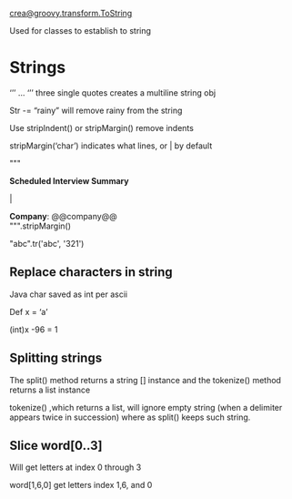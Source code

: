 crea@groovy.transform.ToString

Used for classes to establish to string

# Strings

‘’’ …  ‘’’ three single quotes creates a multiline string obj

Str -=  “rainy”      will remove rainy from the string

Use stripIndent() or stripMargin() remove indents

stripMargin(‘char’) indicates what lines, or | by default

"""<p><strong>Scheduled Interview Summary</strong></p>
       |<p><strong>Company</strong>: @@company@@<br>""".stripMargin()

 

"abc".tr('abc', '321')

## Replace characters in string

Java char saved as int per ascii

Def x = ‘a’ 

(int)x -96  = 1

## Splitting strings

The split() method returns a string [] instance and the  tokenize() method returns a list instance

 tokenize() ,which returns a list, will ignore empty string (when a delimiter appears twice in  succession) where as split() keeps such string.

## Slice   word[0..3]

Will get letters at index 0 through 3

word[1,6,0] get letters index 1,6, and 0